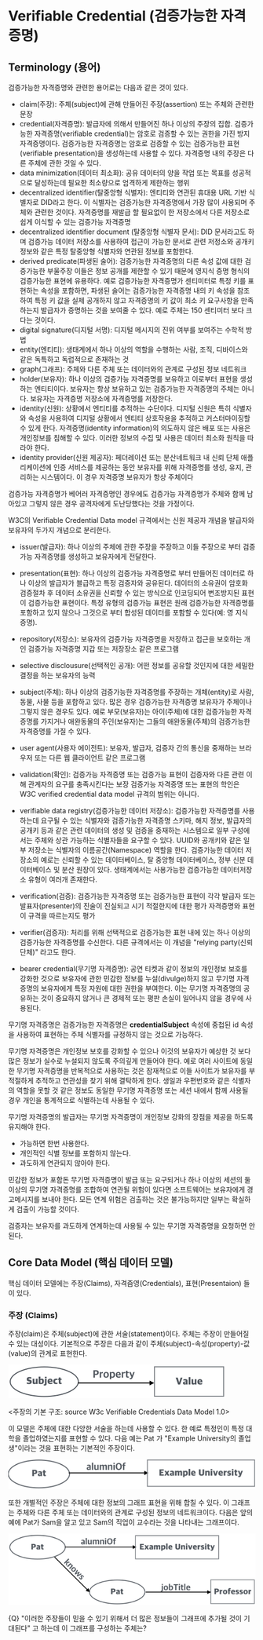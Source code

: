 # Verifiable Credential (검증가능한 자격증명)

## Terminology (용어)

검증가능한 자격증명와 관련한 용어로는 다음과 같은 것이 있다. 

* claim(주장): 주체(subject)에 관해 만들어진 주장(assertion) 또는 주체와 관련한 문장 
* credential(자격증명): 발급자에 의해서 만들어진 하나 이상의 주장의 집합. 
검증가능한 자격증명(verifiable credential)는 암호로 검증할 수 있는 권한을 가진  방지 자격증명이다.
검증가능한 자격증명는 암호로 검증할 수 있는 검증가능한 표현(verifiable presentation)을 생성하는데 사용할 수 있다.
자격증명 내의 주장은 다른 주체에 관한 것일 수 있다.
* data minimization(데이터 최소화): 공유 데이터의 양을 작업 또는 목표를 성공적으로 달성하는데 필요한 최소량으로 엄격하게 제한하는 행위
* decentralized identifier(탈중앙형 식별자): 
엔티티와 연관된 휴대용 URL 기반 식별자로 DID라고 한다.
이 식별자는 검증가능한 자격증명에서 가장 많이 사용되며 주체와 관련한 것이다.
자격증명를 재발급 할 필요없이 한 저장소에서 다른 저장소로 쉽게 이식할 수 있는 검증가능 자격증명 
* decentralized identifier document (탈중앙형 식별자 문서): 
DID 문서라고도 하며 검증가능 데이터 저장소를 사용하여 접근이 가능한 문서로 관련 저정소와 공개키 정보와 같은 
특정 탈중앙형 식별자와 연관된 정보를 포함한다. 
* derived predicate(파생된 술어):
검증가능한 자격증명의 다른 속성 값에 대한 검증가능한 부울주장
이들은 정보 공개를 제한할 수 있기 때문에 영지식 증명 형식의 검증가능한 표현에 유용하다.
예로 검증가능한 자격증명가 센티미터로 특정 키를 표현하는 속성을 포함하면, 
파생된 술어는 검증가능한 자격증명 내의 키 속성을 참조하여
특정 키 값을 실제 공개하지 않고 자격증명의 키 값이 최소 키 요구사항을 만족하는지 발급자가 
증명하는 것을 보여줄 수 있다. 예로 주체는 150 센티미터 보다 크다는 것이다. 
* digital signature(디지털 서명):
디지털 메시지의 진위 여부를 보여주는 수학적 방법
* entity(엔티티):
생태계에서 하나 이상의 역할을 수행하는 사람, 조직, 디바이스와 같은 독특하고 독럽적으로 존재하는 것
* graph(그래프):
주체와 다른 주체 또는 데이터와의 관계로 구성된 정보 네트워크
* holder(보유자):
하나 이상의 검증가능 자격증명를 보유하고 이로부터 표현을 생성하는 엔티티이다. 
보유자는 항상 보유하고 있는 검증가능한 자격증명의 주체는 아니다.
보유자는 자격증명 저장소에 자격증명를 저장한다.
* identity(신원):
상황에서 엔티티를 추적하는 수단이다.
디지털 신원은 특히 식별자와 속성을 사용하여 디지털 상황에서 엔티티 상호작용을 추적하고 
커스터마이징할 수 있게 한다. 
자격증명(identity information)의 의도하지 않은 배포 또는 사용은 개인정보를 침해할 수 있다.
이러한 정보의 수집 및 사용은 데이터 최소화 원칙을 따라야 한다.
* identity provider(신원 제공자):
페더레이션 또는 분산네트워크 내 신뢰 단체 애플리케이션에 인증 서비스를 제공하는 동안 
보유자를 위해 자격증명를 생성, 유지, 관리하는 시스템이다. 이 경우 자격증명 보유자가 항상 주체이다

검증가능 자격증명가 베어러 자격증명인 경우에도 검증가능 자격증명가 주체와 함께 남아있고 
그렇지 않은 경우 공격자에게 도난당했다는 것을 가정이다. 

W3C의 Verifiable Credential Data model 규격에서는 신원 제공자 개념을 발급자와 
보유자의 두가지 개념으로 분리한다. 
* issuer(발급자):
하나 이상의 주체에 관한 주장을 주장하고 이들 주장으로 부터 검증가능 자격증명를 생성하고 보유자에게 전달한다. 
* presentation(표현): 
하나 이상의 검증가능 자격증명로 부터 만들어진 데이터로 하나 이상의 발급자가 블급하고 특정 검증자와 공유된다. 
데이터의 소유권이 암호화 검증절차 후 데이터 소유권을 신뢰할 수 있는 방식으로 인코딩되어 변조방지된 표현이 
검증가능한 표현이다. 특정 유형의 검증가능 표현은 원래 검증가능한 자격증명를 포함하고 있지 않으나 
그것으로 부터 합성된 데이터를 포함할 수 있다(예: 영 지식 증명).
* repository(저장소):
보유자의 검증가능 자격증명을 저장하고 접근을 보호하는 개인 검증가능 자격증명 지갑 또는 저장장소 같은 프로그램
* selective disclousure(선택적인 공개):
어떤 정보를 공유할 것인지에 대한 세밀한 결정을 하는 보유자의 능력
* subject(주체):
하나 이상의 검증가능한 자격증명를 주장하는 개체(entity)로 사람, 동물, 사물 등을 포함하고 있다.
많은 경우 검증가능한 자격증명 보유자가 주체이나 그렇지 않은 경우도 있다. 
예로 부모(보유자)는 아이(주체)에 대한 검증가능한 자격증명를 가지거나 
애완동물의 주인(보유자)는 그들의 애완동물(주체)의 검증가능한 자격증명를 가질 수 있다.
* user agent(사용자 에이전트):
보유자, 발급자, 검증자 간의 통신을 중재하는 브라우저 또는 다른 웹 클라이언트 같은 프로그램 
* validation(확인):
검증가능 자격증명 또는 검증가능 표현이 검증자와 다른 관련 이해 관계자의 요구를 충족시킨다는 보장 
검증가능 자격증명 또는 표현의 학인은 W3C verified credential data model 규격의 범위는 아니다.
* verifiable data registry(검증가능한 데이터 저장소):
검증가능한 자격증명를 사용하는데 요구될 수 있는 식별자와 검증가능한 자격증명 스키마, 해지 정보, 발급자의 공개키 등과 같은 
관련 데이터의 생성 및 검증을 중재하는 시스템으로 일부 구성에서는 주체와 상관 가능하는 식별자들을 요구할 수 있다. 
UUID와 공개키와 같은 일부 저장소는 식별자의 이름공간(Namespace) 역할을 한다. 
검증가능한 데이터 저장소의 예로는 신뢰할 수 있는 데이터베이스, 탈 중앙형 데이터베이스, 
정부 신분 데이터베이스 및 분산 원장이 있다. 생태계에서는 사용가능한 검증가능한 데이터저장소 유형이 여러개 존재한다.  
* verification(검증):
검증가능한 자격증명 또는 검증가능한 표현이 각각 발급자 또는 발표자(presenter)의 진술이 진실되고 시기 적절한지에 대한 평가
자격증명와 표현이 규격을 따르는지도 평가 
* verifier(검증자): 
처리를 위해 선택적으로 검증가능한 표현 내에 있는 하나 이상의 검증가능한 자격증명를 수신한다. 다른 규격에서는 이 개념을
"relying party(신뢰 단체)" 라고도 한다. 

* bearer credential(무기명 자격증명): 
공연 티켓과 같이 정보의 개인정보 보호를 강화한 것으로 
보유자에 관한 민감한 정보를 누설(divulge)하지 않고 무기명 자격증명의 보유자에게 특정 자원에 대한 권한을 부여한다.
이는 무기명 자격증명의 공유하는 것이 중요하지 않거나 큰 경제적 또는 평판 손실이 일어나지 않을 경우에 사용된다. 

무기명 자격증명은 검증가능한 자격증명은 **credentialSubject** 속성에 중첩된 id 속성을 사용하여 표현하는 
주체 식별자를 규정하지 않는 것으로 가능하다. 

무기명 자격증명은 개인정보 보호를 강화할 수 있으나 이것의 보유자가 예상한 것 보다 많은 정보가 실수로 누설되지 않도록 
주의깊게 만들어야 한다. 
예로 여러 사이트에 동일한 무기명 자격증명을 반복적으로 사용하는 것은 잠재적으로 이들 사이트가 보유자를 부적절하게 
추적하고 연관성을 찾기 위해 결탁하게 한다. 
생일과 우편번호와 같은 식별자의 역할을 못할 것 같은 정보도 동일한 무기명 자격증명 또는 세션 내에서 함께 사용될 경우
개인을 통계적으로 식별하는데 사용될 수 있다. 

무기명 자격증명의 발급자는 무기명 자격증명이 개인정보 강화의 장점을 제공을 하도록 유지해야 한다.
* 가능하면 한번 사용한다.
* 개인적인 식별 정보를 포함하지 않는다.
* 과도하게 연관되지 않아야 한다.

민감한 정보가 포함돈 무기명 자격증명이 발급 또는 요구되거나 하나 이상의 세션의 둘 이상의 
무기명 자격증명를 조합하여 연관될 위험이 있다면 소프트웨어는 보유자에게 경고메시지를 보내야 한다.
모든 연계 위험은 검출하는 것은 불가능하지만 일부는 확실하게 검출이 가능할 것이다.

검증자는 보유자를 과도하게 연계하는데 사용될 수 있는 무기명 자격증명을 요청하면 안된다. 

## Core Data Model (핵심 데이터 모델)

핵심 데이터 모델에는 주장(Claims), 자격즘영(Credentials), 표현(Presentaion) 들이 있다. 

### 주장 (Claims)

주장(claim)은 주체(subject)에 관한 서술(statement)이다. 주체는 주장이 만들어질 수 있는 대성이다. 
기본적으로 주장은 다음과 같이 주체(subject)-속성(property)-값(value)의 관계로 표현한다. 

![image](./basic_claim_structure.png)

<주장의 기본 구조: source W3c Verifiable Credentials Data Model 1.0>

이 모델은 주체에 대한 다앙한 서술을 하는데 사용할 수 있다. 한 예로 특정인이 특정 대학을 졸업하였는지를 표현할 수 있다. 다음 예는
Pat 가 "Example University의 졸업생"이라는 것을 표현하는 기본적인 주장이다. 

![image](./basic_claim_example.png)

또한 개별적인 주장은 주체에 대한 정보의 그래프 표현을 위해 합칠 수 있다. 이 그래프는 주체와 다른 주체 또는 데이터와의 관계로 구성된 정보의 네트워크이다.
다음은 앞의 예에 Pat가 Sam을 알고 있고 Sam의 직업이 교수라는 것을 나타내는 그래프이다. 

![image](./claims_network.png)

{Q} "이러한 주장들이 믿을 수 있기 위해서 더 많은 정보들이 그래프에 추가될 것이 기대된다" 고 하는데 이 그래프를 구성하는 주체는? 







